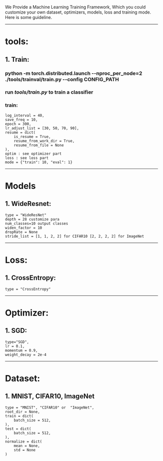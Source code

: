 We Provide a Machine Learning Training Framework, Which you could customize your own dataset, optimizers, models, loss and training mode. Here is some guideline.

***

# tools: 

##  1. Train:
###  python -m torch.distributed.launch --nproc_per_node=2 ./tools/trainval/train.py --config CONFIG_PATH
###  run _tools/train.py_ to train a classifier

### train:
    log_interval = 40,
    save_freq = 10,
    epoch = 300,
    lr_adjust_list = [30, 50, 70, 90],
    resume = dict(
        is_resume = True,
        resume_from_work_dir = True,
        resume_from_file = None 
    ),
    optim : see optimizer part
    loss : see loss part
    mode = {"train": 10, "eval": 1}


***

# Models

## 1. WideResnet:
    type = "WideResNet"
    depth = 28 customize para
    num_classes=10 output classes
    widen_factor = 10
    dropRate = None 
    stride_list = [1, 1, 2, 2] for CIFAR10 [2, 2, 2, 2] for ImageNet

***
# Loss:

## 1. CrossEntropy:

    type = "CrossEntropy"


***
# Optimizer:

## 1. SGD:
    type="SGD",
    lr = 0.1,
    momentum = 0.9,
    weight_decay = 2e-4

***
# Dataset:

## 1. MNIST, CIFAR10, ImageNet
    type = "MNIST", "CIFAR10" or  "ImageNet",
    root_dir = None,
    train = dict(
        batch_size = 512,
    ),
    test = dict(
        batch_size = 512,
    ),
    normalize = dict(
        mean = None,
        std = None
    )
